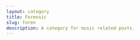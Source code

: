 ```yaml
---
layout: category
title: Forensic
slug: foren
description: A category for music related posts.
---
```

